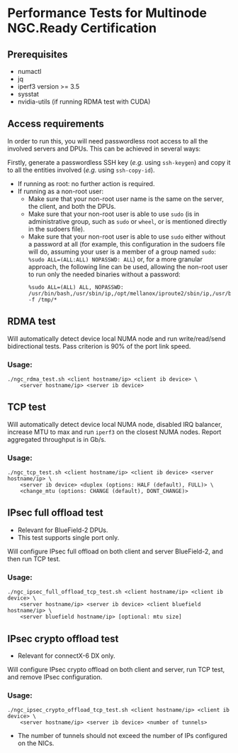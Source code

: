 # Performance Tests for Multinode NGC.Ready Certification

## Prerequisites

* numactl
* jq
* iperf3 version >= 3.5
* sysstat
* nvidia-utils (if running RDMA test with CUDA)

## Access requirements

In order to run this, you will need passwordless root access to all the
involved servers and DPUs. This can be achieved in several ways:

Firstly, generate a passwordless SSH key (_e.g._ using `ssh-keygen`) and copy it to all the entities involved (_e.g._ using `ssh-copy-id`).

* If running as root: no further action is required.
* If running as a non-root user:
    * Make sure that your non-root user name is the same on the server, the client, and both the DPUs.
    * Make sure that your non-root user is able to use `sudo` (is in administrative group, such as `sudo` or `wheel`, or is mentioned directly in the sudoers file).
    * Make sure that your non-root user is able to use `sudo` either without a password at all (for example, this configuration in the sudoers file will do, assuming your user is a member of a group named `sudo`: `%sudo ALL=(ALL:ALL) NOPASSWD: ALL`) or, for a more granular approach, the following line can be used, allowing the non-root user to run only the needed binaries without a password:
        ```
        %sudo ALL=(ALL) ALL, NOPASSWD: /usr/bin/bash,/usr/sbin/ip,/opt/mellanox/iproute2/sbin/ip,/usr/bin/mlxprivhost,/usr/bin/mst,/usr/bin/systemctl,/usr/sbin/ethtool,/usr/sbin/set_irq_affinity_cpulist.sh,/usr/bin/tee,/usr/bin/numactl,/usr/bin/awk,/usr/bin/rm -f /tmp/*
        ```

## RDMA test

Will automatically detect device local NUMA node and run write/read/send
bidirectional tests. Pass criterion is 90% of the port link speed.

### Usage:

```
./ngc_rdma_test.sh <client hostname/ip> <client ib device> \
    <server hostname/ip> <server ib device>
```

## TCP test

Will automatically detect device local NUMA node, disabled IRQ balancer,
increase MTU to max and run `iperf3` on the closest NUMA nodes. Report
aggregated throughput is in Gb/s.

### Usage:

```
./ngc_tcp_test.sh <client hostname/ip> <client ib device> <server hostname/ip> \
    <server ib device> <duplex (options: HALF (default), FULL)> \
    <change_mtu (options: CHANGE (default), DONT_CHANGE)>
```

## IPsec full offload test

* Relevant for BlueField-2 DPUs.
* This test supports single port only.

Will configure IPsec full offload on both client and server BlueField-2, and then run TCP test.

### Usage:

```
./ngc_ipsec_full_offload_tcp_test.sh <client hostname/ip> <client ib device> \
    <server hostname/ip> <server ib device> <client bluefield hostname/ip> \
    <server bluefield hostname/ip> [optional: mtu size]
```

## IPsec crypto offload test

* Relevant for connectX-6 DX only.

Will configure IPsec crypto offload on both client and server, run TCP test,
and remove IPsec configuration.

### Usage:

```
./ngc_ipsec_crypto_offload_tcp_test.sh <client hostname/ip> <client ib device> \
    <server hostname/ip> <server ib device> <number of tunnels>
```

* The number of tunnels should not exceed the number of IPs configured on the NICs.
